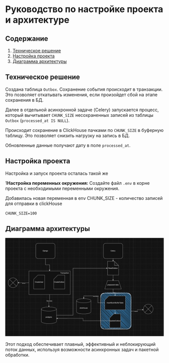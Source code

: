 # Руководство по настройке проекта и архитектуре

## Содержание
1. [Техническое решение](#техническое-решение)
2. [Настройка проекта](#настройка-проекта)
3. [Диаграмма архитектуры](#диаграмма-архитектуры)

## Техническое решение
  
  Создана таблица `Outbox`. Сохранение события происходит в транзакции. Это позволяет откатывать изменения, если произойдет сбой на этапе сохранения в БД.

  Далее в отдельной асинхронной задаче (Celery) запускается процесс, который вычитывает `CHUNK_SIZE` несохраненных записей из таблицы `Outbox` (`processed_at IS NULL`).

  Происходит сохранение в ClickHouse пачками по `CHUNK_SIZE` в буферную таблицу. Это позволяет снизить нагрузку на запись в БД.

  Обновленные данные получают дату в поле `processed_at`.


## Настройка проекта

  Настройка и запуск проекта осталась такой же

1**Настройка переменных окружения:**
   Создайте файл `.env` в корне проекта с необходимыми переменными окружения.  

  Добавилась новая переменная в env CHUNK_SIZE - количество записей для отправки в clickHouse
   ```env
   CHUNK_SIZE=100
   ```


## Диаграмма архитектуры

![Диаграмма архитектуры](arch_diagram.png)

Этот подход обеспечивает плавный, эффективный и неблокирующий поток данных, используя возможности асинхронных задач и пакетной обработки.

